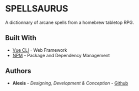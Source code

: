 # SPELLSAURUS
A dictionnary of arcane spells from a homebrew tabletop RPG.

## Built With
*  [Vue CLI](http://www.dropwizard.io/1.0.2/docs/) - Web Framework
*  [NPM](https://maven.apache.org/) - Package and Dependency Management

## Authors
*  **Alexis** - *Designing, Development & Conception* - [Github](https://github.com/AlexisNP)